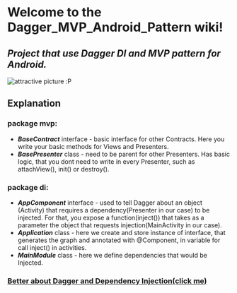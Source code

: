 # Welcome to the Dagger_MVP_Android_Pattern wiki!
## _Project that use Dagger DI and MVP pattern for Android._
![attractive picture :Р](https://c.wallhere.com/photos/66/18/artwork_digital_art_cyberpunk_ass-1390201.jpg!d)

## Explanation
### package mvp:
* **_BaseContract_** interface - basic interface for other Contracts. Here you write your basic methods for Views and Presenters.
*  **_BasePresenter_** class - need to be parent for other Presenters. Has basic logic, that you dont need to write in every Presenter, such as attachView(), init() or destroy().
### package di:
* **_AppComponent_** interface - used to tell Dagger about an object (Activity) that requires a dependency(Presenter in our case) to be injected. For that, you expose a function(inject()) that takes as a parameter the object that requests injection(MainActivity in our case).
* **_Application_** class - here we create and store instance of interface, that generates the graph and annotated with @Component, in variable for call inject() in activities.
* **_MainModule_** class - here we define dependencies that would be Injected.
###  [Better about Dagger and Dependency Injection(click me)](https://developer.android.com/training/dependency-injection/dagger-android)
